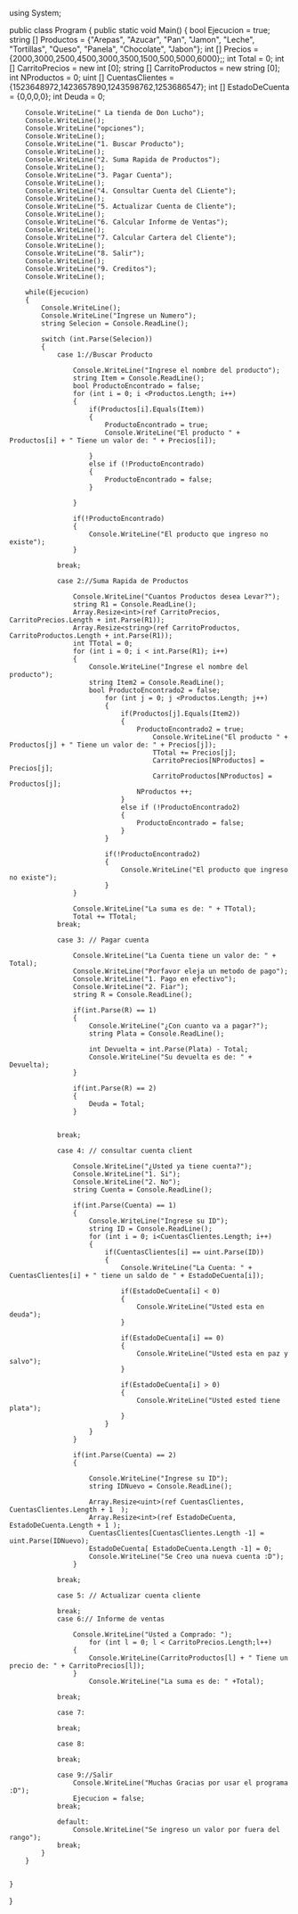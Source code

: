 using System;
					
public class Program
{
	public static void Main()
	{
		bool Ejecucion = true;
		string [] Productos = {"Arepas", "Azucar", "Pan", "Jamon", "Leche", "Tortillas", "Queso", "Panela", "Chocolate", "Jabon"};
		int [] Precios = {2000,3000,2500,4500,3000,3500,1500,500,5000,6000};;
		int Total = 0;
		int [] CarritoPrecios = new int [0];
		string [] CarritoProductos = new string [0];
		int NProductos = 0;
		uint [] CuentasClientes = {1523648972,1423657890,1243598762,1253686547};
		int [] EstadoDeCuenta = {0,0,0,0};
		int Deuda = 0;
		
		Console.WriteLine(" La tienda de Don Lucho");
		Console.WriteLine();
		Console.WriteLine("opciones");
		Console.WriteLine();
		Console.WriteLine("1. Buscar Producto");
		Console.WriteLine();
		Console.WriteLine("2. Suma Rapida de Productos");
		Console.WriteLine();
		Console.WriteLine("3. Pagar Cuenta");
		Console.WriteLine();
		Console.WriteLine("4. Consultar Cuenta del CLiente");
		Console.WriteLine();
		Console.WriteLine("5. Actualizar Cuenta de Cliente");
		Console.WriteLine();
		Console.WriteLine("6. Calcular Informe de Ventas");
		Console.WriteLine();
		Console.WriteLine("7. Calcular Cartera del Cliente");
		Console.WriteLine();
		Console.WriteLine("8. Salir");
		Console.WriteLine();
		Console.WriteLine("9. Creditos");
		Console.WriteLine();

		while(Ejecucion)
		{
			Console.WriteLine();
			Console.WriteLine("Ingrese un Numero");
			string Selecion = Console.ReadLine();
		
			switch (int.Parse(Selecion))
			{
				case 1://Buscar Producto
					
					Console.WriteLine("Ingrese el nombre del producto");
					string Item = Console.ReadLine();
					bool ProductoEncontrado = false;
					for (int i = 0; i <Productos.Length; i++)
					{
						if(Productos[i].Equals(Item))
						{
							ProductoEncontrado = true;
							Console.WriteLine("El producto " + Productos[i] + " Tiene un valor de: " + Precios[i]);
							
						}
						else if (!ProductoEncontrado)
						{
							ProductoEncontrado = false;
						} 
						
					}
					
					if(!ProductoEncontrado)
					{
						Console.WriteLine("El producto que ingreso no existe");
					}
					
				break;

				case 2://Suma Rapida de Productos
					
					Console.WriteLine("Cuantos Productos desea Levar?");
					string R1 = Console.ReadLine();
					Array.Resize<int>(ref CarritoPrecios, CarritoPrecios.Length + int.Parse(R1));
					Array.Resize<string>(ref CarritoProductos, CarritoProductos.Length + int.Parse(R1));
					int TTotal = 0;
					for (int i = 0; i < int.Parse(R1); i++)
					{
						Console.WriteLine("Ingrese el nombre del producto");
						string Item2 = Console.ReadLine();
						bool ProductoEncontrado2 = false;
							for (int j = 0; j <Productos.Length; j++)
							{
								if(Productos[j].Equals(Item2))
								{
									ProductoEncontrado2 = true;
										Console.WriteLine("El producto " + Productos[j] + " Tiene un valor de: " + Precios[j]);
										TTotal += Precios[j];	
										CarritoPrecios[NProductos] = Precios[j];
										CarritoProductos[NProductos] = Productos[j];
									NProductos ++;
								}
								else if (!ProductoEncontrado2)
								{
									ProductoEncontrado = false;
								} 
							}
					
							if(!ProductoEncontrado2)
							{
								Console.WriteLine("El producto que ingreso no existe");
							}
					}
					
					Console.WriteLine("La suma es de: " + TTotal);
					Total += TTotal;
				break;
						
				case 3: // Pagar cuenta
					
					Console.WriteLine("La Cuenta tiene un valor de: " + Total);
					Console.WriteLine("Porfavor eleja un metodo de pago");
					Console.WriteLine("1. Pago en efectivo");
					Console.WriteLine("2. Fiar");
					string R = Console.ReadLine();
					
					if(int.Parse(R) == 1)
					{
						Console.WriteLine("¿Con cuanto va a pagar?");
						string Plata = Console.ReadLine();
						
						int Devuelta = int.Parse(Plata) - Total;
						Console.WriteLine("Su devuelta es de: " + Devuelta);
					}
					
					if(int.Parse(R) == 2)
					{
						Deuda = Total;
					}
					
						
				break;

				case 4: // consultar cuenta client
				
					Console.WriteLine("¿Usted ya tiene cuenta?");
					Console.WriteLine("1. Si");
					Console.WriteLine("2. No");
					string Cuenta = Console.ReadLine();
					
					if(int.Parse(Cuenta) == 1)
					{
						Console.WriteLine("Ingrese su ID");
						string ID = Console.ReadLine();
						for (int i = 0; i<CuentasClientes.Length; i++)
						{
							if(CuentasClientes[i] == uint.Parse(ID))
							{
								Console.WriteLine("La Cuenta: " + CuentasClientes[i] + " tiene un saldo de " + EstadoDeCuenta[i]);
							
								if(EstadoDeCuenta[i] < 0)
								{
									Console.WriteLine("Usted esta en deuda");
								}
							
								if(EstadoDeCuenta[i] == 0)
								{
									Console.WriteLine("Usted esta en paz y salvo");
								}
							
								if(EstadoDeCuenta[i] > 0)
								{
									Console.WriteLine("Usted ested tiene plata");
								}
							}
						}
					}
					
					if(int.Parse(Cuenta) == 2)
					{
						
						Console.WriteLine("Ingrese su ID");
						string IDNuevo = Console.ReadLine();
						
						Array.Resize<uint>(ref CuentasClientes, CuentasClientes.Length + 1  );
						Array.Resize<int>(ref EstadoDeCuenta, EstadoDeCuenta.Length + 1 );
						CuentasClientes[CuentasClientes.Length -1] = uint.Parse(IDNuevo);
						EstadoDeCuenta[ EstadoDeCuenta.Length -1] = 0;
						Console.WriteLine("Se Creo una nueva cuenta :D");
					}
					
				break;

				case 5: // Actualizar cuenta cliente
				
				break;
				case 6:// Informe de ventas
				
					Console.WriteLine("Usted a Comprado: ");
						for (int l = 0; l < CarritoPrecios.Length;l++)
					{
						Console.WriteLine(CarritoProductos[l] + " Tiene un precio de: " + CarritoPrecios[l]);
					}
						Console.WriteLine("La suma es de: " +Total);

				break;
				
				case 7:
				
				break;

				case 8:

				break;

				case 9://Salir
					Console.WriteLine("Muchas Gracias por usar el programa :D");
					Ejecucion = false;
				break;

				default: 
					Console.WriteLine("Se ingreso un valor por fuera del rango");
				break;
			}
		}
	

	}
  
  }
